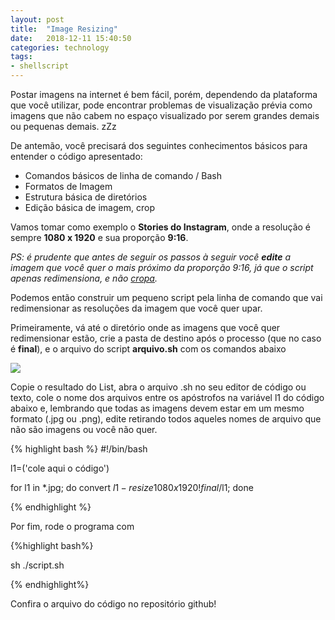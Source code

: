```yaml
---
layout: post
title:  "Image Resizing"
date:   2018-12-11 15:40:50
categories: technology
tags:
- shellscript
---
```


Postar imagens na internet é bem fácil, porém, dependendo da plataforma que você utilizar, pode encontrar problemas de visualização prévia como imagens que não cabem no espaço visualizado por serem grandes demais ou pequenas demais. zZz

De antemão, você precisará dos seguintes conhecimentos básicos para entender o código apresentado:

 - Comandos básicos de linha de comando / Bash
 - Formatos de Imagem
 - Estrutura básica de diretórios
 - Edição básica de imagem, crop

Vamos tomar como exemplo o **Stories do Instagram**, onde a resolução é sempre **1080 x 1920** e sua proporção **9:16**.

_PS: é prudente que antes de seguir os passos à seguir você **edite** a imagem que você quer o mais próximo da proporção 9:16, já que o script apenas redimensiona, e não [cropa](https://en.wikipedia.org/wiki/Cropping_(image))._

Podemos então construir um pequeno script pela linha de comando que vai redimensionar as resoluções da imagem que você quer upar.

Primeiramente, vá até o diretório onde as imagens que você quer redimensionar estão, crie a pasta de destino após o processo (que no caso é **final**), e o arquivo do script **arquivo.sh** com os comandos abaixo

![]( https://i.imgur.com/iJBSyjm.jpg )

Copie o resultado do List, abra o arquivo .sh no seu editor de código ou texto, cole o nome dos arquivos entre os apóstrofos na variável l1 do código abaixo e, lembrando que todas as imagens devem estar em um mesmo formato (.jpg ou .png), edite retirando todos aqueles nomes de arquivo que não são imagens ou você não quer.

{% highlight bash %}
#!/bin/bash

l1=('cole aqui o código')

for l1 in *.jpg; do convert $l1 -resize 1080x1920! final/$l1; done

{% endhighlight %}

Por fim, rode o programa com

{%highlight bash%}

sh ./script.sh 

{% endhighlight%}

<p>Confira o arquivo do código no repositório github!</p>